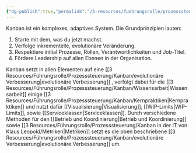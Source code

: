 ```yaml
---
{"dg-publish":true,"permalink":"/3-resources/fuehrungsrolle/prozesssteuerung/kanban/kanban/","pinned":true,"created":"2024-06-23T19:46:00.648+02:00","updated":"2024-04-20T08:02:44.818+02:00"}
---
```



Kanban ist ein komplexes, adaptives System. Die Grundprinzipien lauten:
1. Starte mit dem, was du jetzt machst.
2. Verfolge inkrementelle, evolutionäre Veränderung.
3. Respektiere initial Prozesse, Rollen, Verantwortlichkeiten und Job-Titel.
4. Fördere Leadership auf allen Ebenen in der Organisation.

Kanban setzt in allen Elementen auf eine [[3 Resources/Führungsrolle/Prozesssteuerung/Kanban/evolutionäre Verbesserung\|evolutionäre Verbesserung]] , verfolgt dabei für die [[3 Resources/Führungsrolle/Prozesssteuerung/Kanban/Wissensarbeit\|Wissensarbeit]] einige [[3 Resources/Führungsrolle/Prozesssteuerung/Kanban/Kernpraktiken\|Kernpraktiken]] und nutzt dafür [[Visualisierung\|Visualisierung]], [[WIP-Limits\|WIP-Limits]], sowie [[Serviceklassen\|Serviceklassen]]. Durch verschiedene Methoden für den [[Betrieb und Koordinierung\|Betrieb und Koordinierung]] sowie [[3 Resources/Führungsrolle/Prozesssteuerung/Kanban in der IT von Klaus Leopold/Metriken\|Metriken]] setzt es die oben beschriebene [[3 Resources/Führungsrolle/Prozesssteuerung/Kanban/evolutionäre Verbesserung\|evolutionäre Verbesserung]] um.
